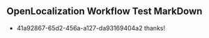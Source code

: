 ## OpenLocalization Workflow Test MarkDown
* 41a92867-65d2-456a-a127-da93169404a2 thanks!

<!--HONumber=Jul16_HO3-->



